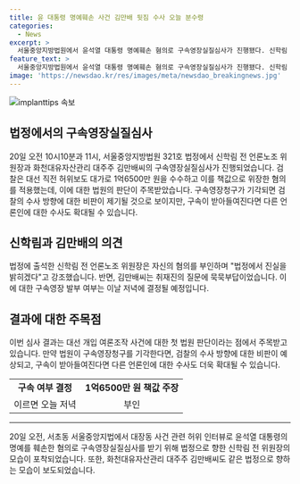 ```yaml
---
title: 윤 대통령 명예훼손 사건 김만배 뒷짐 수사 오늘 분수령
categories:
  - News
excerpt: >
  서울중앙지방법원에서 윤석열 대통령 명예훼손 혐의로 구속영장실질심사가 진행됐다. 신학림 전 언론노조 위원장은 혐의를 부인하며 법정에서 진실을 밝히겠다고 강조했고, 김만배씨는 묵묵부답이었다. 검찰은 1억6500만 원을 수수하고 책값으로 위장한 혐의를 적용해 구속영장을 청구했다. 법원의 판단은 주목받는데, 구속 여부는 이날 저녁에 결정될 것으로 전망된다.
feature_text: >
  서울중앙지방법원에서 윤석열 대통령 명예훼손 혐의로 구속영장실질심사가 진행됐다. 신학림 전 언론노조 위원장은 혐의를 부인하며 법정에서 진실을 밝히겠다고 강조했고, 김만배씨는 묵묵부답이었다. 검찰은 1억6500만 원을 수수하고 책값으로 위장한 혐의를 적용해 구속영장을 청구했다. 법원의 판단은 주목받는데, 구속 여부는 이날 저녁에 결정될 것으로 전망된다.
image: 'https://newsdao.kr/res/images/meta/newsdao_breakingnews.jpg'
---
```


<p><img src="https://newsdao.kr/res/images/meta/newsdao_breakingnews.jpg" alt="implanttips 속보" /></p>

<h2 data-ke-size="size26">법정에서의 구속영장실질심사</h2>

<p data-ke-size="size16">20일 오전 10시10분과 11시, 서울중앙지방법원 321호 법정에서 신학림 전 언론노조 위원장과 화천대유자산관리 대주주 김만배씨의 구속영장실질심사가 진행되었습니다. 검찰은 대선 직전 허위보도 대가로 1억6500만 원을 수수하고 이를 책값으로 위장한 혐의를 적용했는데, 이에 대한 법원의 판단이 주목받았습니다. 구속영장청구가 기각되면 검찰의 수사 방향에 대한 비판이 제기될 것으로 보이지만, 구속이 받아들여진다면 다른 언론인에 대한 수사도 확대될 수 있습니다.</p>

<h2 data-ke-size="size26">신학림과 김만배의 의견</h2>

<p data-ke-size="size16">법정에 출석한 신학림 전 언론노조 위원장은 자신의 혐의를 부인하며 "법정에서 진실을 밝히겠다"고 강조했습니다. 반면, 김만배씨는 취재진의 질문에 묵묵부답이었습니다. 이에 대한 구속영장 발부 여부는 이날 저녁에 결정될 예정입니다.</p>

<h2 data-ke-size="size26">결과에 대한 주목점</h2>

<p data-ke-size="size16">이번 심사 결과는 대선 개입 여론조작 사건에 대한 첫 법원 판단이라는 점에서 주목받고 있습니다. 만약 법원이 구속영장청구를 기각한다면, 검찰의 수사 방향에 대한 비판이 예상되고, 구속이 받아들여진다면 다른 언론인에 대한 수사도 더욱 확대될 수 있습니다.</p>

<table>
  <tr>
    <td style="text-align: center; height: 17px;"><b>구속 여부 결정</b></td>
    <td style="text-align: center; height: 17px;"><b>1억6500만 원 책값 주장</b></td>
  </tr>
  <tr>
    <td style="text-align: center; height: 17px;">이르면 오늘 저녁</td>
    <td style="text-align: center; height: 17px;">부인</td>
  </tr>
</table>

<hr>

<p data-ke-size="size16">20일 오전, 서초동 서울중앙지법에서 대장동 사건 관련 허위 인터뷰로 윤석열 대통령의 명예를 훼손한 혐의로 구속영장실질심사를 받기 위해 법정으로 향한 신학림 전 위원장의 모습이 포착되었습니다. 또한, 화천대유자산관리 대주주 김만배씨도 같은 법정으로 향하는 모습이 보도되었습니다.</p>

<p data-ke-size="size16">&nbsp;</p>

